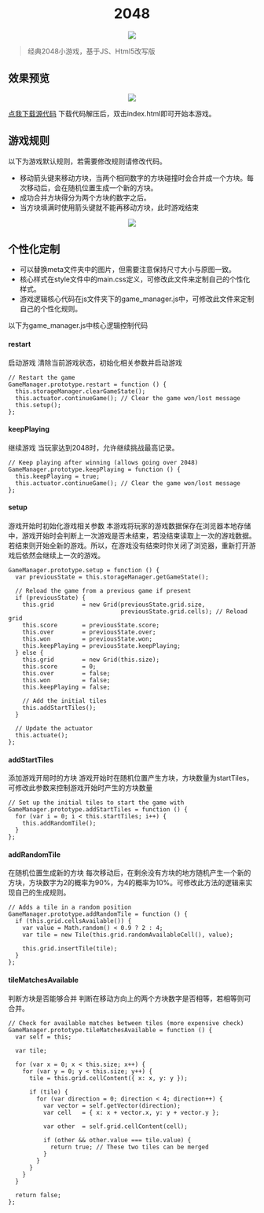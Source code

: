 <h1 align="center">2048</h1>
<p align="center">
<img src="/blogimage/2048/1.png"/>
</p>

> 经典2048小游戏，基于JS、Html5改写版
## 效果预览
<p align="center">
<img src="/blogimage/2048/2.gif"/>
</p>
<a href="https://download.csdn.net/download/aidscooler/88567825">点我下载源代码</a>
下载代码解压后，双击index.html即可开始本游戏。

## 游戏规则
以下为游戏默认规则，若需要修改规则请修改代码。
- 移动箭头键来移动方块，当两个相同数字的方块碰撞时会合并成一个方块。每次移动后，会在随机位置生成一个新的方块。
- 成功合并方块得分为两个方块的数字之后。
- 当方块填满时使用箭头键就不能再移动方块，此时游戏结束
<p align="center">
  <img src="/blogimage/2048/3.png" />
</p>


## 个性化定制

- 可以替换meta文件夹中的图片，但需要注意保持尺寸大小与原图一致。
- 核心样式在style文件中的main.css定义，可修改此文件来定制自己的个性化样式。
- 游戏逻辑核心代码在js文件夹下的game_manager.js中，可修改此文件来定制自己的个性化规则。

以下为game_manager.js中核心逻辑控制代码
#### restart
启动游戏
清除当前游戏状态，初始化相关参数并启动游戏
```
// Restart the game
GameManager.prototype.restart = function () {
  this.storageManager.clearGameState();
  this.actuator.continueGame(); // Clear the game won/lost message
  this.setup();
};
```
#### keepPlaying
继续游戏
当玩家达到2048时，允许继续挑战最高记录。
```
// Keep playing after winning (allows going over 2048)
GameManager.prototype.keepPlaying = function () {
  this.keepPlaying = true;
  this.actuator.continueGame(); // Clear the game won/lost message
};
```

#### setup
游戏开始时初始化游戏相关参数
本游戏将玩家的游戏数据保存在浏览器本地存储中，游戏开始时会判断上一次游戏是否未结束，若没结束读取上一次的游戏数据。若结束则开始全新的游戏。所以，在游戏没有结束时你关闭了浏览器，重新打开游戏后依然会继续上一次的游戏。
```
GameManager.prototype.setup = function () {
  var previousState = this.storageManager.getGameState();

  // Reload the game from a previous game if present
  if (previousState) {
    this.grid        = new Grid(previousState.grid.size,
                                previousState.grid.cells); // Reload grid
    this.score       = previousState.score;
    this.over        = previousState.over;
    this.won         = previousState.won;
    this.keepPlaying = previousState.keepPlaying;
  } else {
    this.grid        = new Grid(this.size);
    this.score       = 0;
    this.over        = false;
    this.won         = false;
    this.keepPlaying = false;

    // Add the initial tiles
    this.addStartTiles();
  }

  // Update the actuator
  this.actuate();
};
```

#### addStartTiles
添加游戏开局时的方块
游戏开始时在随机位置产生方块，方块数量为startTiles，可修改此参数来控制游戏开始时产生的方块数量
```
// Set up the initial tiles to start the game with
GameManager.prototype.addStartTiles = function () {
  for (var i = 0; i < this.startTiles; i++) {
    this.addRandomTile();
  }
};
```

#### addRandomTile
在随机位置生成新的方块
每次移动后，在剩余没有方块的地方随机产生一个新的方块，方块数字为2的概率为90%，为4的概率为10%。可修改此方法的逻辑来实现自己的生成规则。
```
// Adds a tile in a random position
GameManager.prototype.addRandomTile = function () {
  if (this.grid.cellsAvailable()) {
    var value = Math.random() < 0.9 ? 2 : 4;
    var tile = new Tile(this.grid.randomAvailableCell(), value);

    this.grid.insertTile(tile);
  }
};
```

#### tileMatchesAvailable
判断方块是否能够合并
判断在移动方向上的两个方块数字是否相等，若相等则可合并。
```
// Check for available matches between tiles (more expensive check)
GameManager.prototype.tileMatchesAvailable = function () {
  var self = this;

  var tile;

  for (var x = 0; x < this.size; x++) {
    for (var y = 0; y < this.size; y++) {
      tile = this.grid.cellContent({ x: x, y: y });

      if (tile) {
        for (var direction = 0; direction < 4; direction++) {
          var vector = self.getVector(direction);
          var cell   = { x: x + vector.x, y: y + vector.y };

          var other  = self.grid.cellContent(cell);

          if (other && other.value === tile.value) {
            return true; // These two tiles can be merged
          }
        }
      }
    }
  }

  return false;
};
```
